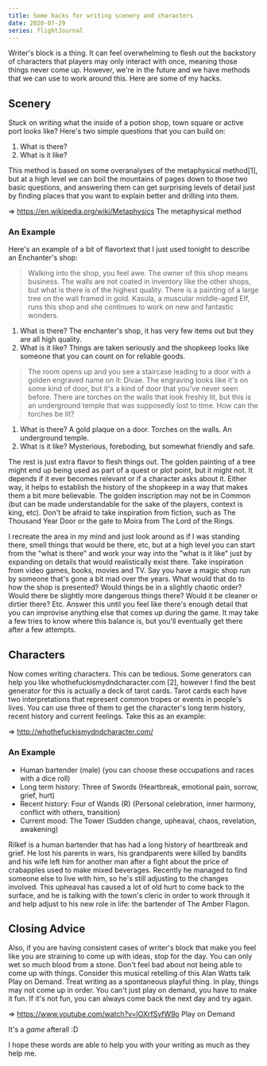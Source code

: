 ```yaml
---
title: Some hacks for writing scenery and characters
date: 2020-07-29
series: flightJournal
---
```


Writer's block is a thing. It can feel overwhelming to flesh out the
backstory of characters that players may only interact with once,
meaning those things never come up. However, we're in the future and
we have methods that we can use to work around this. Here are some of
my hacks.

## Scenery

Stuck on writing what the inside of a potion shop, town square or
active port looks like? Here's two simple questions that you can build
on:

1. What is there?
2. What is it like?

This method is based on some overanalyses of the metaphysical
method[1], but at a high level we can boil the mountains of pages down
to those two basic questions, and answering them can get surprising
levels of detail just by finding places that you want to explain
better and drilling into them.

=> https://en.wikipedia.org/wiki/Metaphysics The metaphysical method

### An Example

Here's an example of a bit of flavortext that I just used tonight to
describe an Enchanter's shop:

> Walking into the shop, you feel awe. The owner of this shop means
> business. The walls are not coated in inventory like the other
> shops, but what is there is of the highest quality. There is a
> painting of a large tree on the wall framed in gold. Kasula, a
> muscular middle-aged Elf, runs this shop and she continues to work
> on new and fantastic wonders.

1. What is there? The enchanter's shop, it has very few items out but
   they are all high quality.
2. What is it like? Things are taken seriously and the shopkeep looks
   like someone that you can count on for reliable goods.

> The room opens up and you see a staircase leading to a door with a
> golden engraved name on it: Divae. The engraving looks like it's on
> some kind of door, but it's a kind of door that you've never seen
> before. There are torches on the walls that look freshly lit, but
> this is an underground temple that was supposedly lost to time. How
> can the torches be lit?

1. What is there? A gold plaque on a door. Torches on the walls. An
   underground temple.
2. What is it like? Mysterious, foreboding, but somewhat friendly and
   safe.

The rest is just extra flavor to flesh things out. The golden painting
of a tree might end up being used as part of a quest or plot point,
but it might not. It depends if it ever becomes relevant or if a
character asks about it. Either way, it helps to establish the history
of the shopkeep in a way that makes them a bit more believable. The
golden inscription may not be in Common (but can be made
understandable for the sake of the players, context is king, etc).
Don't be afraid to take inspiration from fiction, such as The Thousand
Year Door or the gate to Moira from The Lord of the Rings.

I recreate the area in my mind and just look around as if I was
standing there, smell things that would be there, etc, but at a high
level you can start from the "what is there" and work your way into
the "what is it like" just by expanding on details that would
realistically exist there. Take inspiration from video games, books,
movies and TV. Say you have a magic shop run by someone that's gone a
bit mad over the years. What would that do to how the shop is
presented? Would things be in a slightly chaotic order? Would there be
slightly more dangerous things there? Would it be cleaner or dirtier
there? Etc. Answer this until you feel like there's enough detail that
you can improvise anything else that comes up during the game. It may
take a few tries to know where this balance is, but you'll eventually
get there after a few attempts.

## Characters

Now comes writing characters. This can be tedious. Some generators can
help you like whothefuckismydndcharacter.com [2], however I find the
best generator for this is actually a deck of tarot cards. Tarot cards
each have two interpretations that represent common tropes or events
in people's lives. You can use three of them to get the character's
long term history, recent history and current feelings. Take this as
an example:

=> http://whothefuckismydndcharacter.com/

### An Example

* Human bartender (male) (you can choose these occupations and races
  with a dice roll)
* Long term history: Three of Swords (Heartbreak, emotional pain,
  sorrow, grief, hurt) 
* Recent history: Four of Wands (R) (Personal celebration, inner
  harmony, conflict with others, transition)
* Current mood: The Tower (Sudden change, upheaval, chaos, revelation, awakening)

Rilkef is a human bartender that has had a long history of heartbreak
and grief. He lost his parents in wars, his grandparents were killed
by bandits and his wife left him for another man after a fight about
the price of crabapples used to make mixed beverages. Recently he
managed to find someone else to live with him, so he's still adjusting
to the changes involved. This upheaval has caused a lot of old hurt to
come back to the surface, and he is talking with the town's cleric in
order to work through it and help adjust to his new role in life: the
bartender of The Amber Flagon.

## Closing Advice

Also, if you are having consistent cases of writer's block that make
you feel like you are straining to come up with ideas, stop for the
day. You can only wet so much blood from a stone. Don't feel bad about
not being able to come up with things. Consider this musical retelling
of this Alan Watts talk Play on Demand. Treat writing as a spontaneous
playful thing. In play, things may not come up in order. You can't
just play on demand, you have to make it fun. If it's not fun, you can
always come back the next day and try again.

=> https://www.youtube.com/watch?v=lOXrfSvfW9o Play on Demand

It's a _game_ afterall :D

I hope these words are able to help you with your writing as much as they help me.
